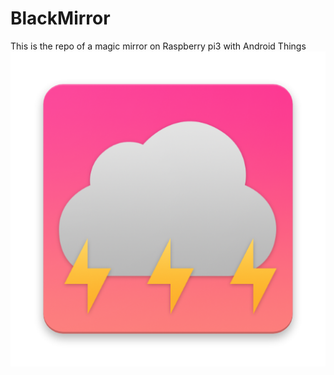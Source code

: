 # BlackMirror
This is the repo of a magic mirror on Raspberry pi3 with Android Things
<img src="https://github.com/BottyIvan/BlackMirror/blob/master/app/src/main/res/drawable-anydpi/web_hi_res_512.png?raw=true">
